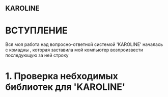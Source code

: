 ## KAROLINE

# ВСТУПЛЕНИЕ
Вся моя работа над вопросно-ответной системой 'KAROLINE' началась с комадны <say>, которая заставила мой компьютер возпроизвести последующую за ней строку <Hello my friend>

# 1. Проверка небходимых библиотек для 'KAROLINE'
